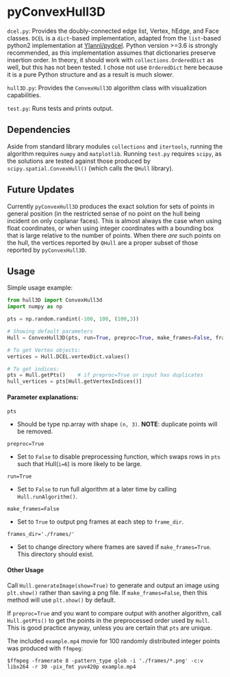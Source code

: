 # pyConvexHull3D

`dcel.py`: Provides the doubly-connected edge list, Vertex, hEdge, and Face classes. `DCEL` is a `dict`-based implementation, adapted from the `list`-based python2 implementation at [Ylannl/pydcel](https://github.com/Ylannl/pydcel). Python version >=3.6 is strongly recommended, as this implementation assumes that dictionaries preserve insertion order. In theory, it should work with `collections.OrderedDict` as well, but this has not been tested. I chose not use `OrderedDict` here because it is a pure Python structure and as a result is much slower.

`hull3D.py`: Provides the `ConvexHull3D` algorithm class with visualization capabilities.

`test.py`: Runs tests and prints output.

## Dependencies  

Aside from standard library modules `collections` and `itertools`, running the algorithm requires `numpy` and `matplotlib`. Running `test.py` requires `scipy`, as the solutions are tested against those produced by `scipy.spatial.ConvexHull()` (which calls the `QHull` library). 

## Future Updates

Currently `pyConvexHull3D` produces the exact solution for sets of points in general position (in the restricted sense of no point on the hull being incident on only coplanar faces). This is almost always the case when using float coordinates, or when using integer coordinates with a bounding box that is large relative to the number of points. When there *are* such points on the hull, the vertices reported by `QHull` are a proper subset of those reported by `pyConvexHull3D`.

## Usage

Simple usage example:
```Python
from hull3D import ConvexHull3d
import numpy as np

pts = np.random.randint(-100, 100, (100,3))

# Showing default parameters
Hull = ConvexHull3D(pts, run=True, preproc=True, make_frames=False, frames_dir='./frames/')

# To get Vertex objects:
vertices = Hull.DCEL.vertexDict.values()

# To get indices:
pts = Hull.getPts()    # if preproc=True or input has duplicates
hull_vertices = pts[Hull.getVertexIndices()]
```

#### Parameter explanations:

`pts`
- Should be type np.array with shape `(n, 3)`. **NOTE**: duplicate points will be removed.

`preproc=True`
- Set to `False` to disable preprocessing function, which swaps rows in `pts` such that Hull(`i=6`) is more likely to be large.

`run=True`         
- Set to `False` to run full algorithm at a later time by calling `Hull.runAlgorithm()`.

`make_frames=False`
- Set to `True` to output png frames at each step to `frame_dir`.

`frames_dir='./frames/'`
- Set to change directory where frames are saved if `make_frames=True`. This directory should exist.

#### Other Usage

Call `Hull.generateImage(show=True)` to generate and output an image using `plt.show()` rather than saving a png file. If `make_frames=False`, then this method will use `plt.show()` by default.

If `preproc=True` and you want to compare output with another algorithm, call `Hull.getPts()` to get the points in the preprocessed order used by `Hull`. This is good practice anyway, unless you are certain that `pts` are unique.

The included `example.mp4` movie for 100 randomly distributed integer points was produced with `ffmpeg`:
```
$ffmpeg -framerate 8 -pattern_type glob -i './frames/*.png' -c:v libx264 -r 30 -pix_fmt yuv420p example.mp4
```

